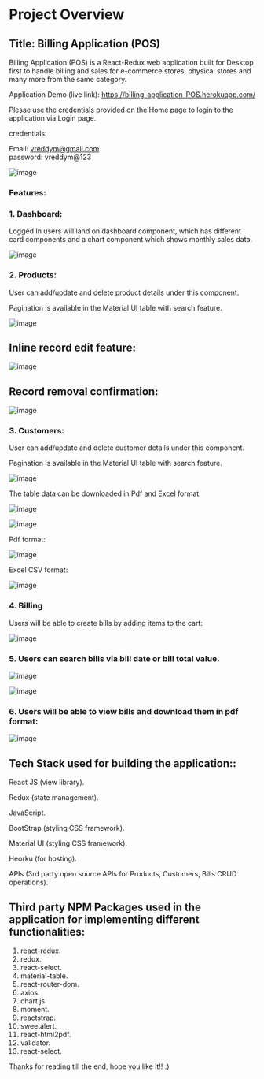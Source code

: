 # Project Overview

## Title: Billing Application (POS)

Billing Application (POS) is a React-Redux web application built for Desktop first to handle billing and sales for e-commerce stores, physical stores and many more from the same category.

Application Demo (live link): https://billing-application-POS.herokuapp.com/

Plesae use the credentials provided on the Home page to login to the application via Login page.

credentials:

Email: vreddym@gmail.com  
password: vreddym@123

![image](https://user-images.githubusercontent.com/84494799/122163328-a2fd7a00-ce92-11eb-9e06-b44216ba93c5.png)


### Features:

### 1. Dashboard:

Logged In users will land on dashboard component, which has different card components and a chart component which shows monthly sales data.

![image](https://user-images.githubusercontent.com/84494799/122003409-ad573f80-cdd0-11eb-9b02-24fc99c463dd.png)


### 2. Products:

User can add/update and delete product details under this component.

Pagination is available in the Material UI table with search feature.

![image](https://user-images.githubusercontent.com/84494799/122004157-ac72dd80-cdd1-11eb-99bb-e1f6c775ce0e.png)

## Inline record edit feature:

![image](https://user-images.githubusercontent.com/84494799/122155113-ebfa0200-ce83-11eb-81e4-4995c2ae7bf9.png)

## Record removal confirmation:

![image](https://user-images.githubusercontent.com/84494799/122155254-38454200-ce84-11eb-9e99-a07aa02e3515.png)


### 3. Customers:

User can add/update and delete customer details under this component.

Pagination is available in the Material UI table with search feature.

![image](https://user-images.githubusercontent.com/84494799/122004844-8ac62600-cdd2-11eb-8be5-7a72d855afcc.png)

The table data can be downloaded in Pdf and Excel format:

![image](https://user-images.githubusercontent.com/84494799/122004995-b9dc9780-cdd2-11eb-94f2-11a0e3f44c70.png)

![image](https://user-images.githubusercontent.com/84494799/122005269-0e801280-cdd3-11eb-8ad3-5776889810c5.png)


Pdf format:

![image](https://user-images.githubusercontent.com/84494799/122005065-cc56d100-cdd2-11eb-9c82-010265805259.png)

Excel CSV format:

![image](https://user-images.githubusercontent.com/84494799/122005408-38d1d000-cdd3-11eb-97d5-7aa0c93e7fc7.png)


### 4. Billing

Users will be able to create bills by adding items to the cart:

![image](https://user-images.githubusercontent.com/84494799/122006017-f0ff7880-cdd3-11eb-851b-0d96a4169dd4.png)


### 5. Users can search bills via bill date or bill total value.

![image](https://user-images.githubusercontent.com/84494799/122008852-1b9f0080-cdd7-11eb-9d2d-11ccc1673489.png)

![image](https://user-images.githubusercontent.com/84494799/122009240-80f2f180-cdd7-11eb-8a7f-42df452a847e.png)



### 6. Users will be able to view bills and download them in pdf format:

![image](https://user-images.githubusercontent.com/84494799/122009738-ffe82a00-cdd7-11eb-9165-4766f45d2e67.png)


## Tech Stack used for building the application::

React JS (view library).

Redux (state management).

JavaScript.

BootStrap (styling CSS framework).

Material UI (styling CSS framework).

Heorku (for hosting).

APIs (3rd party open source APIs for Products, Customers, Bills CRUD operations).

## Third party NPM Packages used in the application for implementing different functionalities:

1.	react-redux.
2.	redux.
3.	react-select.
4.	material-table.
5.	react-router-dom.
6.	axios.
7.	chart.js.
8.	moment.
9.	reactstrap.
10.	sweetalert.
11.	react-html2pdf.
12.	validator.
13.	react-select.

Thanks for reading till the end, hope you like it!!  :)

